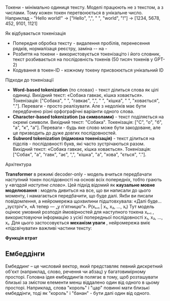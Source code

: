 
Токени - мінімально одиниця тексту. Моделі працюють не з текстом, а з числами. Тому кожен токен перетвоюється в унікальне число. 
Наприклад - "Hello world!" -> ["Hello", ",", " ", "world", "!"] -> [1234, 5678, 452, 9101, 1121]

Як відбувається токенізація
- Попередня обробка тексту - видалення пробілів, перенесення рядків, нормалізаця реєстру, заміна -- на -
- Розбиття на токени - використовується токенізаціто і його словник, текст розбивається на послідовність токенів (50 тисяч токенів у GPT-2)
- Кодування в токен-ID - кожному токену присвоюється унікальний ID

Підходи до токенізації
- **Word-based tokenization** (по словах) - текст ділиться слова як цілі одиниці. Вихідний текст: «Собака гавкає, кішка ховається». Токенізація: ["Собака", " ", "гавкає", ",", " ", "кішка", " ", "ховається", "."]. Переваги - просто реалізувати. Але з недоліків має бути передбачено різні орфографічні варіанти одного слова.
- **Character-based tokenization (за символами)** - текст поділяється на окремі символи. Вихідний текст: "Собака". Токенізація: ["С", "о", "б", "а", "к", "а"]. Переваги - будь яке слово може бути закодоване, але це призводить до дуже довгих послідовностей. 
- **Subword tokenization (підмовна токенізація)** - текст ділиться на підслів - послідовності букв, які часто зустрічаються разом. Вихідний текст: «Собака гавкає, кішка ховається». Токенізація: ["Собак", "а", "гавк", "ає", ",", "кішка", "а", "хова", "ється", "."]. 

Архітектура

**Transformer** в режимі decoder-only - модель вчиться передбачати наступний токен послідовності на основі всіх попередніх, тобто грають у _«вгадай наступне слово»_. Цей підхід відомий як **каузальне мовне моделювання** : модель дивиться на все, що ви написали до цього моменту, і намагається передбачити, що буде далі. Якби ви писали повідомлення, а нейромережа щохвилини підштовхувала: «Далі буде... „зустріч“», «А тепер — „у п'ятницю“».
P(xₜ₊₁ | x₁, x₂, ..., xₜ)
Тут модель оцінює умовний розподіл ймовірностей для наступного токена xₜ₊₁ , використовуючи інформацію з усієї попередньої послідовності x₁, x₂, ..., xₜ.
Для цього застосовується **механізм уваги** , нейромережа вміє «підсвічувати» важливі частини тексту:

**Функція втрат**

## Ембеддінги

Ембеддинг – це числовий вектор, який представляє певний дискретний об'єкт (наприклад, слово, речення чи абзац) у багатовимірному просторі. Головна ідея ембеддингів полягає в тому, щоб розташувати близькі за змістом елементи менш віддалено один від одного в цьому просторі. 
Наприклад, слова "король" і "цар" повинні мати близькі ембеддінги, тоді як "король" і "банан" - бути далі один від одного.

